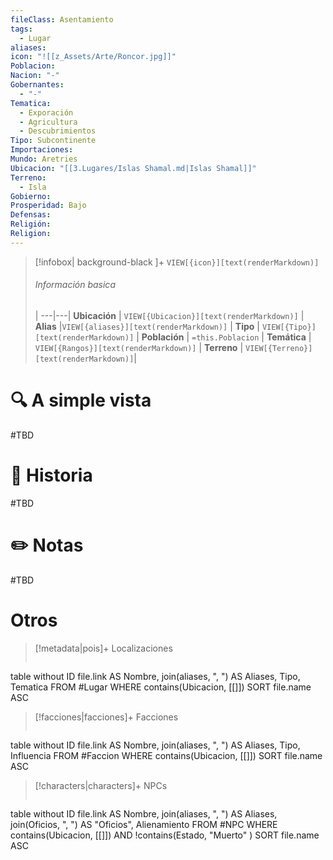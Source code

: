 ```yaml
---
fileClass: Asentamiento
tags:
  - Lugar
aliases: 
icon: "![[z_Assets/Arte/Roncor.jpg]]"
Poblacion: 
Nacion: "-"
Gobernantes:
  - "-"
Tematica:
  - Exporación
  - Agricultura
  - Descubrimientos
Tipo: Subcontinente
Importaciones: 
Mundo: Aretries
Ubicacion: "[[3.Lugares/Islas Shamal.md|Islas Shamal]]"
Terreno:
  - Isla
Gobierno: 
Prosperidad: Bajo
Defensas: 
Religión:
Religion: 
---
```



> [!infobox| background-black ]+
`VIEW[{icon}][text(renderMarkdown)]`
> ###### Información basica
>  |
> ---|---|
>  **Ubicación** | `VIEW[{Ubicacion}][text(renderMarkdown)]` |
> **Alias** |`VIEW[{aliases}][text(renderMarkdown)]` |
> **Tipo** | `VIEW[{Tipo}][text(renderMarkdown)]` |
> **Población** | `=this.Poblacion` |
> **Temática** | `VIEW[{Rangos}][text(renderMarkdown)]` |
> **Terreno** | `VIEW[{Terreno}][text(renderMarkdown)]`|

# 🔍 A simple vista

#TBD

# 📜 Historia

#TBD

# ✏️ Notas

#TBD

# Otros


> [!metadata|pois]+ Localizaciones
> ```dataview
table without ID file.link AS Nombre, join(aliases, ", ") AS Aliases, Tipo, Tematica
FROM #Lugar
WHERE  contains(Ubicacion, [[]])
SORT file.name ASC

> [!facciones|facciones]+ Facciones
> ```dataview
table without ID file.link AS Nombre, join(aliases, ", ") AS Aliases, Tipo, Influencia
FROM #Faccion
WHERE  contains(Ubicacion, [[]])
SORT file.name ASC

> [!characters|characters]+ NPCs
> ```dataview
table without ID file.link AS Nombre, join(aliases, ", ") AS Aliases, join(Oficios, ", ") AS "Oficios", Alienamiento
FROM #NPC
WHERE  contains(Ubicacion, [[]]) AND !contains(Estado, "Muerto" )
SORT file.name ASC